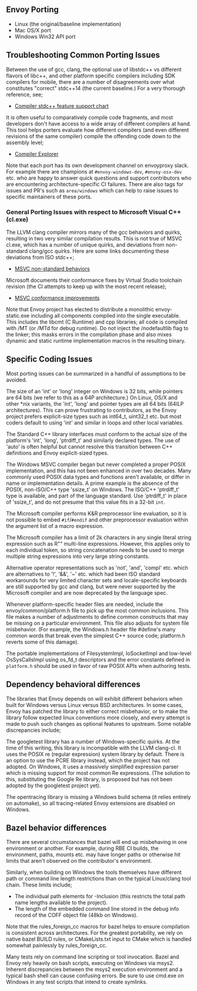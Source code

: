 ## Envoy Porting

* Linux (the original/baseline implementation)
* Mac OS/X port 
* Windows Win32 API port

## Troubleshooting Common Porting Issues

Between the use of gcc, clang, the optional use of libstdc++ vs different flavors of libc++,
and other platform specific compilers including SDK compilers for mobile, there are a number
of disagreements over what constitutes "correct" stdc++14 (the current baseline.) For a very
thorough reference, see;

* [Compiler stdc++ feature support chart](https://en.cppreference.com/w/cpp/compiler_support)

It is often useful to comparatively compile code fragments, and most developers don't have access
to a wide array of different compilers at hand. This tool helps porters evaluate how different
compilers (and even different revisions of the same compiler) compile the offending code
down to the assembly level;

* [Compiler Explorer](https://godbolt.org/)

Note that each port has its own development channel on envoyproxy slack. For example there
are champions at `#envoy-windows-dev`, `#envoy-osx-dev` etc. who are happy to answer quick
questions and support contributors who are encountering architecture-specific CI failures.
There are also tags for issues and PR's such as `area/windows` which can help to raise
issues to specific maintainers of these ports.

### General Porting Issues with respect to Microsoft Visual C++ (cl.exe)

The LLVM clang compiler mirrors many of the gcc behaviors and quirks, resulting in two very
similar compilation results. This is not true of MSVC cl.exe, which has a number of unique quirks,
and deviations from non-standard clang/gcc quirks. Here are some links documenting these deviations
from ISO stdc++;

* [MSVC non-standard behaviors](https://docs.microsoft.com/en-us/cpp/cpp/nonstandard-behavior?view=vs-2019)

Microsoft documents their conformance fixes by Virtual Studio toolchain revision (the CI attempts
to keep up with the most recent release);

* [MSVC conformance improvements](https://docs.microsoft.com/en-us/cpp/overview/cpp-conformance-improvements?view=vs-2019)

Note that Envoy project has elected to distribute a monolithic envoy-static.exe including
all components compiled into the single executable. This includes the libcmt (C Runtime)
and cpp libraries; all code is compiled with /MT (or /MTd for debug runtime). Do not inject
the /nodefaultlib flag to the linker; this masks errors in the compilation phase and also
mixes dynamic and static runtime implementation macros in the resulting binary.

## Specific Coding Issues

Most porting issues can be summarized in a handful of assumptions to be avoided.

The size of an 'int' or 'long' integer on Windows is 32 bits, while pointers are 64 bits
(we refer to this as a 64P architecture.) On Linux, OS/X and other *nix variants, the 'int',
'long' and pointer types are all 64 bits (64ILP architectures).
This can prove frustrating to contributors, as the Envoy project prefers explicit-size types
such as int64_t, uint32_t etc. but most coders default to using 'int' and similar in loops
and other local variables.

The Standard C++ library interfaces must conform to the actual size of the platform's 'int',
'long', 'ptrdiff_t' and similarly declared types. The use of 'auto' is often helpful but cannot
resolve this transition between C++ definitions and Envoy explicit-sized types.

The Windows MSVC compiler began but never completed a proper POSIX implementation, and this
has not been enhanced in over two decades. Many commonly used POSIX data types and functions
aren't available, or differ in name or implementation details. A prime example is the absence
of the POSIX, non-ISO/C++ type 'ssize_t' on Windows. The ISO/C++ 'ptrdiff_t' type is available,
and part of the language standard. Use 'ptrdiff_t' in place of 'ssize_t', and do not presume
that this value fits in a 32-bit `int`.

The Microsoft compiler performs K&R preprocessor line evaluation, so it is not possible to
embed `#if`/`#endif` and other preprocessor evaluation within the argument list of a macro
expression.

The Microsoft compiler has a limit of 2k characters in any single literal string expression
such as R"" multi-line expressions. However, this applies only to each individual token, so
string concatenation needs to be used to merge multiple string expressions into very large
string constants.

Alternative operator representations such as 'not', 'and', 'compl' etc. which are alternatives
to '!', '&&', '~' etc. which had been ISO standard workarounds for very limited character sets and
locale-specific keyboards are still supported by gcc and clang, but were never supported by the 
Microsoft compiler and are now deprecated by the language spec.

Whenever platform-specific header files are needed, include the envoy/common/platform.h file to pick
up the most common inclusions. This file makes a number of adjustments to define common constructs
that may be missing on a particular environment. This file also adjusts for system file misbehavior.
(For example, the Windows.h header file #define's many common words that break even the simplest C++
source code; platform.h reverts some of this damage).

The portable implementations of FilesystemImpl, IoSocketImpl and low-level OsSysCallsImpl using
os_fd_t descriptors and the error constants defined in `platform.h` should be used in favor of raw
POSIX APIs when authoring tests.

## Dependency behavioral differences

The libraries that Envoy depends on will exhibit different behaviors when built for Windows
versus Linux versus BSD architectures. In some cases, Envoy has patched the library to either
correct misbehavior, or to make the library follow expected linux conventions more closely,
and every attempt is made to push such changes as optional features to upstream. Some notable
discrepancies include;

The googletest library has a number of Windows-specific quirks. At the time of this writing,
this library is incompatible with the LLVM clang-cl. It uses the POSIX re (regular expression)
system library by default. There is an option to use the PCRE library instead, which the
project has not adopted. On Windows, it uses a massively simplified expression parser which
is missing support for most common Re expressions. (The solution to this, substituting the
Google Re library, is proposed but has not been adopted by the googletest project yet).

The opentracing library is missing a Windows build schema (it relies entirely on automake),
so all tracing-related Envoy extensions are disabled on Windows.

## Bazel behavior differences

There are several circumstances that bazel will end up misbehaving in one environment or another.
For example, during RBE CI builds, the environment, paths, mounts etc. may have longer paths or
otherwise hit limits that aren't observed on the contributor's environment.

Similarly, when building on Windows the tools themselves have different path or command line length
restrictions than on the typical Linux/clang tool chain. These limits include;

* The individual path elements for -Inclusion (this restricts the total path name lengths available to the project).
* The length of the embedded command line stored in the debug info record of the COFF object file (48kb on Windows).

Note that the rules_foreign_cc macros for bazel helps to ensure compilation is consistent across
architectures. For the greatest portability, we rely on native bazel BUILD rules, or CMakeLists.txt
input to CMake which is handled somewhat painlessly by rules_foreign_cc.

Many tests rely on command line scripting or tool invocation. Bazel and Envoy rely heavily on bash scripts, executing
on Windows via msys2. Inherent discrepancies between the msys2 execution environment and a typical bash shell can
cause confusing errors. Be sure to use cmd.exe on Windows in any test scripts that intend to create symlinks.
